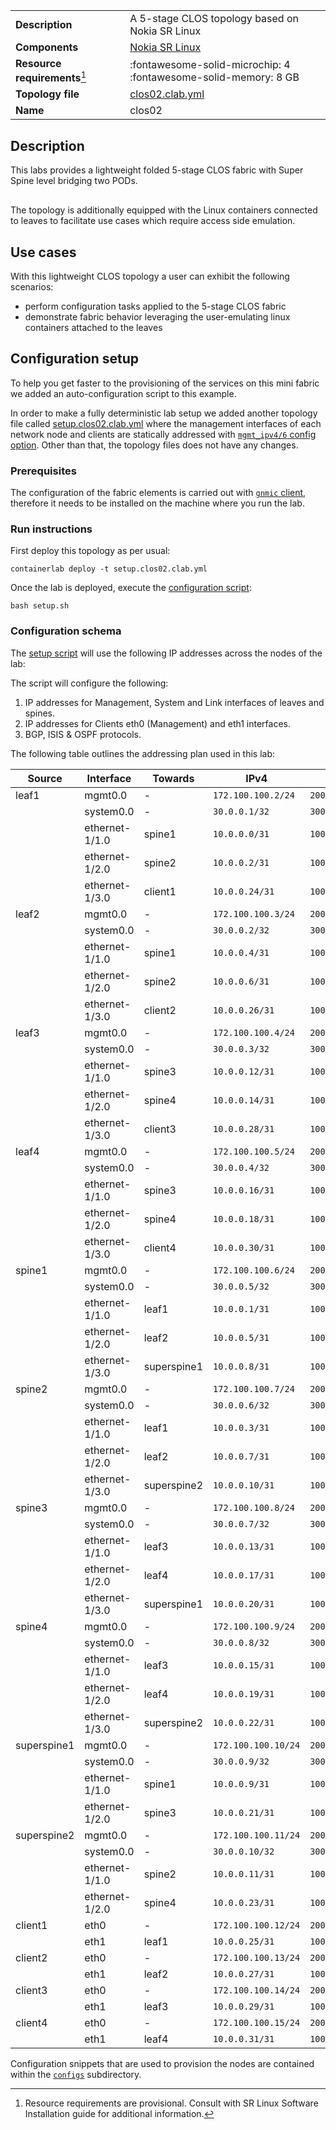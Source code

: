 |                               |                                                                      |
| ----------------------------- | -------------------------------------------------------------------- |
| **Description**               | A 5-stage CLOS topology based on Nokia SR Linux                      |
| **Components**                | [Nokia SR Linux][srl]                                                |
| **Resource requirements**[^1] | :fontawesome-solid-microchip: 4 <br/>:fontawesome-solid-memory: 8 GB |
| **Topology file**             | [clos02.clab.yml][topofile]                                          |
| **Name**                      | clos02                                                               |

## Description
This labs provides a lightweight folded 5-stage CLOS fabric with Super Spine level bridging two PODs.

<div class="mxgraph" style="max-width:100%;border:1px solid transparent;margin:0 auto; display:block;" data-mxgraph="{&quot;page&quot;:7,&quot;zoom&quot;:1.5,&quot;highlight&quot;:&quot;#0000ff&quot;,&quot;nav&quot;:true,&quot;check-visible-state&quot;:true,&quot;resize&quot;:true,&quot;url&quot;:&quot;https://raw.githubusercontent.com/srl-labs/containerlab/diagrams/containerlab.drawio&quot;}"></div>

The topology is additionally equipped with the Linux containers connected to leaves to facilitate use cases which require access side emulation.

## Use cases
With this lightweight CLOS topology a user can exhibit the following scenarios:

* perform configuration tasks applied to the 5-stage CLOS fabric
* demonstrate fabric behavior leveraging the user-emulating linux containers attached to the leaves

## Configuration setup
To help you get faster to the provisioning of the services on this mini fabric we added an auto-configuration script to this example.

In order to make a fully deterministic lab setup we added another topology file called [setup.clos02.clab.yml][setup-topofile] where the management interfaces of each network node and clients are statically addressed with [`mgmt_ipv4/6` config option](../manual/nodes.md#mgmt_ipv4). Other than that, the topology files does not have any changes.

### Prerequisites
The configuration of the fabric elements is carried out with [`gnmic` client](https://gnmic.kmrd.dev/install/), therefore it needs to be installed on the machine where you run the lab.

### Run instructions
First deploy this topology as per usual:

```
containerlab deploy -t setup.clos02.clab.yml
```

Once the lab is deployed, execute the [configuration script][setup-script]:

```
bash setup.sh
```



### Configuration schema
The [setup script][setup-script] will use the following IP addresses across the nodes of the lab:


The script will configure the following:

1. IP addresses for Management, System and Link interfaces of leaves and spines.
2. IP addresses for Clients eth0 (Management) and eth1 interfaces.
3. BGP, ISIS & OSPF protocols.

The following table outlines the addressing plan used in this lab:

| Source      | Interface      | Towards     | IPv4                | IPv6                      |
| ----------- | -------------- | ----------- | ------------------- | ------------------------- |
| leaf1       | mgmt0.0        | -           | `172.100.100.2/24`  | `2001:172:100:100::2/64`  |
|             | system0.0      | -           | `30.0.0.1/32`       | `3000:30:0:0::1/128`      |
|             | ethernet-1/1.0 | spine1      | `10.0.0.0/31`       | `1000:10:0:0::0/127`      |
|             | ethernet-1/2.0 | spine2      | `10.0.0.2/31`       | `1000:10:0:0::2/127`      |
|             | ethernet-1/3.0 | client1     | `10.0.0.24/31`      | `1000:10:0:0::24/127`     |
| leaf2       | mgmt0.0        | -           | `172.100.100.3/24`  | `2001:172:100:100::3/64`  |
|             | system0.0      | -           | `30.0.0.2/32`       | `3000:30:0:0::2/128`      |
|             | ethernet-1/1.0 | spine1      | `10.0.0.4/31`       | `1000:10:0:0::4/127`      |
|             | ethernet-1/2.0 | spine2      | `10.0.0.6/31`       | `1000:10:0:0::6/127`      |
|             | ethernet-1/3.0 | client2     | `10.0.0.26/31`      | `1000:10:0:0::26/127`     |
| leaf3       | mgmt0.0        | -           | `172.100.100.4/24`  | `2001:172:100:100::4/64`  |
|             | system0.0      | -           | `30.0.0.3/32`       | `3000:30:0:0::3/128`      |
|             | ethernet-1/1.0 | spine3      | `10.0.0.12/31`      | `1000:10:0:0::12/127`     |
|             | ethernet-1/2.0 | spine4      | `10.0.0.14/31`      | `1000:10:0:0::14/127`     |
|             | ethernet-1/3.0 | client3     | `10.0.0.28/31`      | `1000:10:0:0::28/127`     |
| leaf4       | mgmt0.0        | -           | `172.100.100.5/24`  | `2001:172:100:100::5/64`  |
|             | system0.0      | -           | `30.0.0.4/32`       | `3000:30:0:0::4/128`      |
|             | ethernet-1/1.0 | spine3      | `10.0.0.16/31`      | `1000:10:0:0::16/127`     |
|             | ethernet-1/2.0 | spine4      | `10.0.0.18/31`      | `1000:10:0:0::18/127`     |
|             | ethernet-1/3.0 | client4     | `10.0.0.30/31`      | `1000:10:0:0::30/127`     |
| spine1      | mgmt0.0        | -           | `172.100.100.6/24`  | `2001:172:100:100::6/64`  |
|             | system0.0      | -           | `30.0.0.5/32`       | `3000:30:0:0::5/128`      |
|             | ethernet-1/1.0 | leaf1       | `10.0.0.1/31`       | `1000:10:0:0::1/127`      |
|             | ethernet-1/2.0 | leaf2       | `10.0.0.5/31`       | `1000:10:0:0::5/127`      |
|             | ethernet-1/3.0 | superspine1 | `10.0.0.8/31`       | `1000:10:0:0::8/127`      |
| spine2      | mgmt0.0        | -           | `172.100.100.7/24`  | `2001:172:100:100::7/64`  |
|             | system0.0      | -           | `30.0.0.6/32`       | `3000:30:0:0::6/128`      |
|             | ethernet-1/1.0 | leaf1       | `10.0.0.3/31`       | `1000:10:0:0::3/127`      |
|             | ethernet-1/2.0 | leaf2       | `10.0.0.7/31`       | `1000:10:0:0::7/127`      |
|             | ethernet-1/3.0 | superspine2 | `10.0.0.10/31`      | `1000:10:0:0::10/127`     |
| spine3      | mgmt0.0        | -           | `172.100.100.8/24`  | `2001:172:100:100::8/64`  |
|             | system0.0      | -           | `30.0.0.7/32`       | `3000:30:0:0::7/128`      |
|             | ethernet-1/1.0 | leaf3       | `10.0.0.13/31`      | `1000:10:0:0::13/127`     |
|             | ethernet-1/2.0 | leaf4       | `10.0.0.17/31`      | `1000:10:0:0::17/127`     |
|             | ethernet-1/3.0 | superspine1 | `10.0.0.20/31`      | `1000:10:0:0::20/127`     |
| spine4      | mgmt0.0        | -           | `172.100.100.9/24`  | `2001:172:100:100::9/64`  |
|             | system0.0      | -           | `30.0.0.8/32`       | `3000:30:0:0::8/128`      |
|             | ethernet-1/1.0 | leaf3       | `10.0.0.15/31`      | `1000:10:0:0::15/127`     |
|             | ethernet-1/2.0 | leaf4       | `10.0.0.19/31`      | `1000:10:0:0::19/127`     |
|             | ethernet-1/3.0 | superspine2 | `10.0.0.22/31`      | `1000:10:0:0::22/127`     |
| superspine1 | mgmt0.0        | -           | `172.100.100.10/24` | `2001:172:100:100::10/64` |
|             | system0.0      | -           | `30.0.0.9/32`       | `3000:30:0:0::9/128`      |
|             | ethernet-1/1.0 | spine1      | `10.0.0.9/31`       | `1000:10:0:0::9/127`      |
|             | ethernet-1/2.0 | spine3      | `10.0.0.21/31`      | `1000:10:0:0::21/127`     |
| superspine2 | mgmt0.0        | -           | `172.100.100.11/24` | `2001:172:100:100::11/64` |
|             | system0.0      | -           | `30.0.0.10/32`      | `3000:30:0:0::10/128`     |
|             | ethernet-1/1.0 | spine2      | `10.0.0.11/31`      | `1000:10:0:0::11/127`     |
|             | ethernet-1/2.0 | spine4      | `10.0.0.23/31`      | `1000:10:0:0::23/127`     |
| client1     | eth0           | -           | `172.100.100.12/24` | `2001:172:100:100::12/64` |
|             | eth1           | leaf1       | `10.0.0.25/31`      | `1000:10:0:0::25/127`     |
| client2     | eth0           | -           | `172.100.100.13/24` | `2001:172:100:100::13/64` |
|             | eth1           | leaf2       | `10.0.0.27/31`      | `1000:10:0:0::27/127`     |
| client3     | eth0           | -           | `172.100.100.14/24` | `2001:172:100:100::14/64` |
|             | eth1           | leaf3       | `10.0.0.29/31`      | `1000:10:0:0::29/127`     |
| client4     | eth0           | -           | `172.100.100.15/24` | `2001:172:100:100::15/64` |
|             | eth1           | leaf4       | `10.0.0.31/31`      | `1000:10:0:0::31/127`     |

Configuration snippets that are used to provision the nodes are contained within the [`configs`](https://github.com/srl-labs/containerlab/tree/master/lab-examples/clos02/configs) subdirectory.

[srl]: https://www.nokia.com/networks/products/service-router-linux-NOS/
[topofile]: https://github.com/srl-labs/containerlab/tree/master/lab-examples/clos02/clos02.clab.yml
[setup-topofile]: https://github.com/srl-labs/containerlab/tree/master/lab-examples/clos02/setup.clos02.clab.yml
[setup-script]: https://github.com/srl-labs/containerlab/tree/master/lab-examples/clos02/setup.sh

[^1]: Resource requirements are provisional. Consult with SR Linux Software Installation guide for additional information.

<script type="text/javascript" src="https://viewer.diagrams.net/js/viewer-static.min.js" async></script>